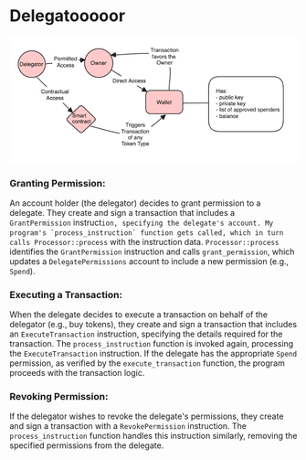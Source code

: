 # Delegatooooor

![Flow Chart](flowchart.png)

### Granting Permission:
An account holder (the delegator) decides to grant permission to a delegate.
They create and sign a transaction that includes a `GrantPermission` instruct``ion, specifying the delegate's account.
My program's `process_instruction` function gets called, which in turn calls Processor::process`` with the instruction data.
`Processor::process` identifies the `GrantPermission` instruction and calls `grant_permission`, 
which updates a `DelegatePermissions` account to include a new permission (e.g., `Spend`).

### Executing a Transaction:
When the delegate decides to execute a transaction on behalf of the delegator (e.g., buy tokens), 
they create and sign a transaction that includes an `ExecuteTransaction` instruction, specifying the details required for the transaction.
The `process_instruction` function is invoked again, processing the `ExecuteTransaction` instruction.
If the delegate has the appropriate `Spend` permission, as verified by the `execute_transaction` function, the program proceeds with the transaction logic.

### Revoking Permission:
If the delegator wishes to revoke the delegate's permissions, they create and sign a transaction with a `RevokePermission` instruction.
The `process_instruction` function handles this instruction similarly, removing the specified permissions from the delegate.
